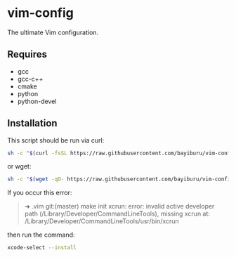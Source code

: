 # vim-config
The ultimate Vim configuration.

## Requires

- gcc
- gcc-c++
- cmake
- python
- python-devel

## Installation

This script should be run via curl:

```sh
sh -c "$(curl -fsSL https://raw.githubusercontent.com/bayiburu/vim-config/refs/heads/master/install.sh)"
```
or wget:
```sh
sh -c "$(wget -qO- https://raw.githubusercontent.com/bayiburu/vim-config/refs/heads/master/install.sh)"
```

If you occur this error:

> ➜  .vim git:(master) make init
> xcrun: error: invalid active developer path (/Library/Developer/CommandLineTools), missing xcrun at: /Library/Developer/CommandLineTools/usr/bin/xcrun

then run the command:

```sh
xcode-select --install
```
